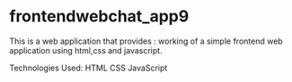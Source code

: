 # frontendwebchat_app9
This is a web application that provides :
working of a simple frontend web application using html,css and javascript.

Technologies Used:
 HTML
 CSS
 JavaScript

